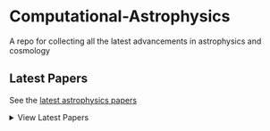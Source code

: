 # Computational-Astrophysics
A repo for collecting all the latest advancements in astrophysics and cosmology


## Latest Papers
See the [latest astrophysics papers](papers/astrophysics_papers_2025-02-26.md)


<details>
<summary>View Latest Papers</summary>

{% include_relative papers/astrophysics_papers_2025-02-26.md %}

</details>